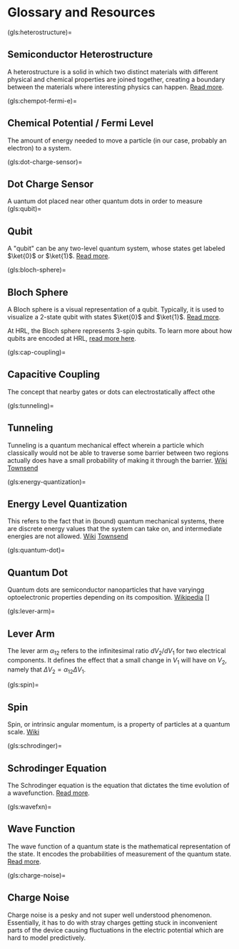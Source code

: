 # Glossary and Resources

(gls:heterostructure)=
## Semiconductor Heterostructure
A heterostructure is a solid in which two distinct materials with different physical and chemical properties are joined together, creating a boundary between the materials where interesting physics can happen. [Read more](https://link.springer.com/article/10.1557/s43577-021-00147-8#Sec2).

(gls:chempot-fermi-e)=
## Chemical Potential / Fermi Level
The amount of energy needed to move a particle (in our case, probably an electron) to a system.

(gls:dot-charge-sensor)=
## Dot Charge Sensor
A 
uantum dot placed near other quantum dots in order to measure 
(gls:qubit)=
## Qubit
A "qubit" can be any two-level quantum system, whose states get labeled $\ket{0}$ or $\ket{1}$. [Read more](https://en.wikipedia.org/wiki/Qubit).

(gls:bloch-sphere)=
## Bloch Sphere
A Bloch sphere is a visual representation of a qubit. Typically, it is used to visualize a 2-state qubit with states $\ket{0}$ and $\ket{1}$. [Read more](https://en.wikipedia.org/wiki/Bloch_sphere).

At HRL, the Bloch sphere represents 3-spin qubits. To learn more about how qubits are encoded at HRL, [read more here](../../PDFs/Bukard.pdf).

(gls:cap-coupling)=
## Capacitive Coupling
The concept that nearby gates or dots can electrostatically affect othe

(gls:tunneling)=
## Tunneling
Tunneling is a quantum mechanical effect wherein a particle which classically would not be able to traverse some barrier between two regions actually does have a small probability of making it through the barrier.
[Wiki](https://en.wikipedia.org/wiki/Quantum_tunnelling)
[Townsend](../../PDFs/Townsend_textbook.pdf)

(gls:energy-quantization)=
## Energy Level Quantization
This refers to the fact that in (bound) quantum mechanical systems, there are discrete energy values that the system can take on, and intermediate energies are not allowed.
[Wiki](https://en.wikipedia.org/wiki/Energy_level)
[Townsend](../../PDFs/Townsend_textbook.pdf)

(gls:quantum-dot)=
## Quantum Dot
Quantum dots are semiconductor nanoparticles that have varyingg optoelectronic properties depending on its composition. 
[Wikipedia](https://en.wikipedia.org/wiki/Quantum_dot)
[]

(gls:lever-arm)=
## Lever Arm
The lever arm $\alpha_{12}$ refers to the infinitesimal ratio $dV_2/dV_1$ for two electrical components. It defines the effect that a small change in $V_1$ will have on $V_2$, namely that $\Delta V_2 = \alpha_{12}\Delta V_1$.

(gls:spin)=
## Spin
Spin, or intrinsic angular momentum, is a property of particles at a quantum scale.
[Wiki](https://en.wikipedia.org/wiki/Spin_(physics))

(gls:schrodinger)=
## Schrodinger Equation
The Schrodinger equation is the equation that dictates the time evolution of a wavefunction. [Read more](https://en.wikipedia.org/wiki/Schr%C3%B6dinger_equation).

(gls:wavefxn)=
## Wave Function
The wave function of a quantum state is the mathematical representation of the state. It encodes the probabilities of measurement of the quantum state. [Read more](https://en.wikipedia.org/wiki/Wave_function).

(gls:charge-noise)=
## Charge Noise
Charge noise is a pesky and not super well understood phenomenon. Essentially, it has to do with stray charges getting stuck in inconvenient parts of the device causing fluctuations in the electric potential which are hard to model predictively.
